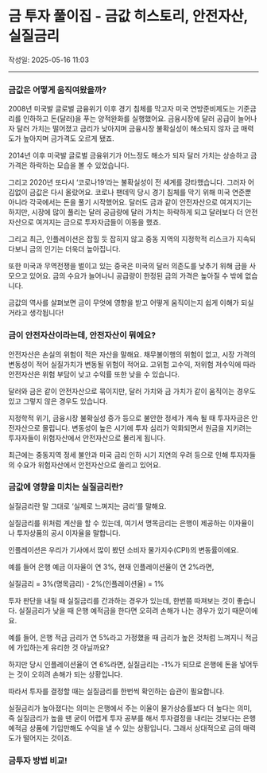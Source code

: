 # 금 투자 풀이집 - 금값 히스토리, 안전자산, 실질금리

작성일: 2025-05-16 11:03

---

### 금값은 어떻게 움직여왔을까?

2008년 미국발 글로벌 금융위기 이후 경기 침체를 막고자 미국 연방준비제도는 기준금리를 인하하고 돈(달러)을 푸는 양적완화를 실행했어요. 금융시장에 달러 공급이 늘어나자 달러 가치는 떨어졌고 금리가 낮아지며 금융시장 불확실성이 해소되지 않자 금 매력도가 높아지며 금가격도 오르게 됐죠.

2014년 이후 미국발 글로벌 금융위기가 어느정도 해소가 되자 달러 가치는 상승하고 금 가격은 하락하는 모습을 볼 수 있었습니다.

그리고 2020년 또다시 ‘코로나19’라는 불확실성이 전 세계를 강타했습니다. 그러자 어김없이 금값은 다시 올랐어요. 코로나 팬데믹 당시 경기 침체를 막기 위해 미국 연준뿐 아니라 각국에서는 돈을 풀기 시작했어요. 달러도 금과 같이 안전자산으로 여겨지기는 하지만, 시장에 많이 풀리는 달러 공급량에 달러 가치는 하락하게 되고 달러보다 더 안전자산으로 여겨지는 금으로 투자자금들이 이동을 했죠.

그리고 최근, 인플레이션은 잡힐 듯 잡히지 않고 중동 지역의 지정학적 리스크가 지속되다보니 금의 인기는 더욱더 높아집니다.

또한 미국과 무역전쟁을 벌이고 있는 중국은 미국의 달러 의존도를 낮추기 위해 금을 사모으고 있어요. 금의 수요가 늘어나니 공급량이 한정된 금의 가격은 높아질 수 밖에 없습니다.

금값의 역사를 살펴보면 금이 무엇에 영향을 받고 어떻게 움직이는지 쉽게 이해가 되실 거라고 생각됩니다!

### 금이 안전자산이라는데, 안전자산이 뭐에요?

안전자산은 손실의 위험이 적은 자산을 말해요. 채무불이행의 위험이 없고, 시장 가격의 변동성이 적어 실질가치가 변동될 위험이 적어요. 고위험 고수익, 저위험 저수익에 따라 안전자산은 위험 부담이 낮고 수익률 또한 낮을 수 있습니다.

달러와 금은 같이 안전자산으로 묶이지만, 달러 가치와 금 가치가 같이 움직이는 경우도 있고 그렇지 않은 경우도 있습니다.

지정학적 위기, 금융시장 불확실성 증가 등으로 불안한 정세가 계속 될 때 투자자금은 안전자산으로 몰립니다. 변동성이 높은 시기에 투자 심리가 악화되면서 원금을 지키려는 투자자들이 위험자산에서 안전자산으로 몰리게 됩니다.

최근에는 중동지역 정세 불안과 미국 금리 인하 시기 지연의 우려 등으로 인해 투자자들의 수요가 위험자산에서 안전자산으로 쏠리고 있어요.

### 금값에 영향을 미치는 실질금리란?

실질금리란 말 그대로 ‘실제로 느껴지는 금리’를 말해요.

실질금리를 위처럼 계산을 할 수 있는데, 여기서 명목금리는 은행이 제공하는 이자율이나 투자상품의 공시 이자율을 말합니다.

인플레이션은 우리가 기사에서 많이 봤던 소비자 물가지수(CPI)의 변동률이에요.

예를 들어 은행 예금 이자율이 연 3%, 현재 인플레이션율이 연 2%라면,

실질금리 = 3%(명목금리) - 2%(인플레이션율) = 1%

투자 판단을 내릴 때 실질금리를 간과하는 경우가 있는데, 한번쯤 따져보는 것이 좋습니다. 실질금리가 낮을 때 은행 예적금을 한다면 오히려 손해가 나는 경우가 있기 때문이에요.

예를 들어, 은행 적금 금리가 연 5%라고 가정했을 때 금리가 높은 것처럼 느껴지니 적금에 가입하는게 유리한 것 아닐까요?

하지만 당시 인플레이션율이 연 6%라면, 실질금리는 -1%가 되므로 은행에 돈을 넣어두는 것이 오히려 손해가 되는 상황입니다.

따라서 투자를 결정할 때는 실질금리를 한번씩 확인하는 습관이 필요합니다.

실질금리가 높아졌다는 의미는 은행에서 주는 이율이 물가상승률보다 더 높다는 의미, 즉 실질금리가 높을 땐 굳이 어렵게 투자 공부를 해서 투자결정을 내리는 것보다는 은행 예적금 상품에 가입만해도 수익을 낼 수 있는 상황입니다. 그래서 상대적으로 금의 매력도가 떨어지는 것이죠.

### 금투자 방법 비교!